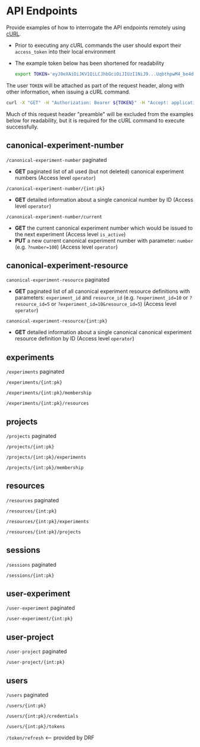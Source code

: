 # API Endpoints

Provide examples of how to interrogate the API endpoints remotely using [cURL](https://developer.ibm.com/articles/what-is-curl-command/).

- Prior to executing any cURL commands the user should export their `access_token` into their local environment
- The example token below has been shortened for readability

    ```bash
    export TOKEN='eyJ0eXAiOiJKV1QiLCJhbGciOiJIUzI1NiJ9...UqbthpwM4_be4d1or2qpdd_w_3TjjDxiT85f3kvwWbI'
    ```

The user `TOKEN` will be attached as part of the request header, along with other information, when issuing a cURL command.

```bash
curl -X "GET" -H "Authorization: Bearer ${TOKEN}" -H "Accept: application/json" 
```

Much of this request header "preamble" will be excluded from the examples below for readability, but it is required for the cURL command to execute successfully.

## canonical-experiment-number

`/canonical-experiment-number` paginated

- **GET** paginated list of all used (but not deleted) canonical experiment numbers (Access level `operator`)

`/canonical-experiment-number/{int:pk}`

- **GET** detailed information about a single canonical number by ID (Access level `operator`)

`/canonical-experiment-number/current`

- **GET** the current canonical experiment number which would be issued to the next experiment (Access level `is_active`)
- **PUT** a new current canonical experiment number with parameter: `number` (e.g. `?number=100`) (Access level `operator`)

## canonical-experiment-resource

`canonical-experiment-resource` paginated

- **GET** paginated list of all canonical experiment resource definitions with parameters: `experiment_id` and `resource_id` (e.g. `?experiment_id=10` or `?resource_id=5` or `?experiment_id=10&resource_id=5`) (Access level `operator`)

`canonical-experiment-resource/{int:pk}`

- **GET** detailed information about a single canonical canonical experiment resource definition by ID (Access level `operator`) 

## experiments

`/experiments` paginated

`/experiments/{int:pk}`

`/experiments/{int:pk}/membership`

`/experiments/{int:pk}/resources`

## projects

`/projects` paginated

`/projects/{int:pk}`

`/projects/{int:pk}/experiments`

`/projects/{int:pk}/membership`

## resources

`/resources` paginated

`/resources/{int:pk}`

`/resources/{int:pk}/experiments`

`/resources/{int:pk}/projects`

## sessions

`/sessions` paginated

`/sessions/{int:pk}`

## user-experiment

`/user-experiment` paginated

`/user-experiment/{int:pk}`

## user-project

`/user-project` paginated

`/user-project/{int:pk}`

## users

`/users` paginated

`/users/{int:pk}`

`/users/{int:pk}/credentials`

`/users/{int:pk}/tokens`

`/token/refresh` <-- provided by DRF


